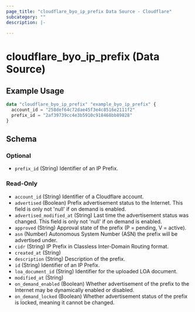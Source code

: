 ```yaml
---
page_title: "cloudflare_byo_ip_prefix Data Source - Cloudflare"
subcategory: ""
description: |-
  
---
```


# cloudflare_byo_ip_prefix (Data Source)



## Example Usage

```terraform
data "cloudflare_byo_ip_prefix" "example_byo_ip_prefix" {
  account_id = "258def64c72dae45f3e4c8516e2111f2"
  prefix_id = "2af39739cc4e3b5910c918468bb89828"
}
```

<!-- schema generated by tfplugindocs -->
## Schema

### Optional

- `prefix_id` (String) Identifier of an IP Prefix.

### Read-Only

- `account_id` (String) Identifier of a Cloudflare account.
- `advertised` (Boolean) Prefix advertisement status to the Internet. This field is only not 'null' if on demand is enabled.
- `advertised_modified_at` (String) Last time the advertisement status was changed. This field is only not 'null' if on demand is enabled.
- `approved` (String) Approval state of the prefix (P = pending, V = active).
- `asn` (Number) Autonomous System Number (ASN) the prefix will be advertised under.
- `cidr` (String) IP Prefix in Classless Inter-Domain Routing format.
- `created_at` (String)
- `description` (String) Description of the prefix.
- `id` (String) Identifier of an IP Prefix.
- `loa_document_id` (String) Identifier for the uploaded LOA document.
- `modified_at` (String)
- `on_demand_enabled` (Boolean) Whether advertisement of the prefix to the Internet may be dynamically enabled or disabled.
- `on_demand_locked` (Boolean) Whether advertisement status of the prefix is locked, meaning it cannot be changed.


